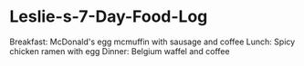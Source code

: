 # Leslie-s-7-Day-Food-Log
Breakfast: McDonald's egg mcmuffin with sausage and coffee 
Lunch: Spicy chicken ramen with egg
Dinner: Belgium waffel and coffee
